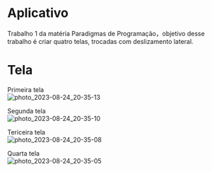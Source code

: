 # Aplicativo
Trabalho 1 da matéria Paradigmas de Programação，objetivo desse trabalho é criar quatro telas, trocadas com deslizamento lateral.

# Tela
Primeira tela <br>
![photo_2023-08-24_20-35-13](https://github.com/Kevinzhn/Aplicativo4Telas/assets/57776791/6abcb809-36f1-404d-805b-dddfb7618233)

Segunda tela <br>
![photo_2023-08-24_20-35-10](https://github.com/Kevinzhn/Aplicativo4Telas/assets/57776791/d21a3876-b5d5-477c-a9e8-1585fe0dc00b)

Tericeira tela <br>
![photo_2023-08-24_20-35-08](https://github.com/Kevinzhn/Aplicativo4Telas/assets/57776791/33219d82-11e4-4997-ba70-fc9fbf97d198)

Quarta tela <br>
![photo_2023-08-24_20-35-05](https://github.com/Kevinzhn/Aplicativo4Telas/assets/57776791/37a5cb01-ac34-42c8-9c1e-ba135c58afc8)
